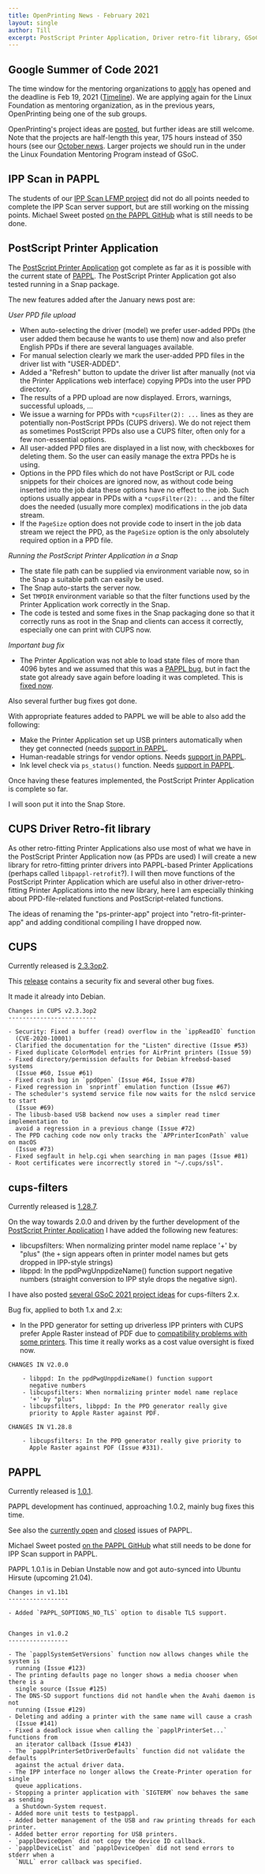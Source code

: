 ```yaml
---
title: OpenPrinting News - February 2021
layout: single
author: Till
excerpt: PostScript Printer Application, Driver retro-fit library, GSoC 2021 project ideas, IPP Scan, CUPS 2.3.3op2
---
```

## Google Summer of Code 2021
The time window for the mentoring organizations to [apply](https://summerofcode.withgoogle.com/) has opened and the deadline is Feb 19, 2021 ([Timeline](https://developers.google.com/open-source/gsoc/timeline)). We are applying again for the Linux Foundation as mentoring organization, as in the previous years, OpenPrinting being one of the sub groups.

OpenPrinting's project ideas are [posted](https://wiki.linuxfoundation.org/gsoc/google-summer-code-2021-openprinting-projects), but further ideas are still welcome. Note that the projects are half-length this year, 175 hours instead of 350 hours (see our [October news](https://openprinting.github.io/OpenPrinting-News-October-2020/#google-summer-of-code-2021). Larger projects we should run in the under the Linux Foundation Mentoring Program instead of GSoC.

## IPP Scan in PAPPL
The students of our [IPP Scan LFMP project](https://mentorship.lfx.linuxfoundation.org/project/55cdb4a1-76bd-423a-ab48-3bdf1502a171) did not do all points needed to complete the IPP Scan server support, but are still working on the missing points. Michael Sweet posted [on the PAPPL GitHub](https://github.com/michaelrsweet/pappl/projects/3) what is still needs to be done.

## PostScript Printer Application
The [PostScript Printer Application](https://github.com/OpenPrinting/ps-printer-app) got complete as far as it is possible with the current state of [PAPPL](https://github.com/michaelrsweet/pappl/). The PostScript Printer Application got also tested running in a Snap package.

The new features added after the January news post are:

*User PPD file upload*
- When auto-selecting the driver (model) we prefer user-added PPDs (the user added them because he wants to use them) now and also prefer English PPDs if there are several languages available.
- For manual selection clearly we mark the user-added PPD files in the driver list with "USER-ADDED".
- Added a "Refresh" button to update the driver list after manually (not via the Printer Applications web interface) copying PPDs into the user PPD directory.
- The results of a PPD upload are now displayed. Errors, warnings, successful uploads, ...
- We issue a warning for PPDs with `*cupsFilter(2): ...` lines as they are potentially non-PostScript PPDs (CUPS drivers). We do not reject them as sometimes PostScript PPDs also use a CUPS filter, often only for a few non-essential options.
- All user-added PPD files are displayed in a list now, with checkboxes for deleting them. So the user can easily manage the extra PPDs he is using.
- Options in the PPD files which do not have PostScript or PJL code snippets for their choices are ignored now, as without code being inserted into the job data these options have no effect to the job. Such options usually appear in PPDs with a `*cupsFilter(2): ...` and the filter does the needed (usually more complex) modifications in the job data stream.
- If the `PageSize` option does not provide code to insert in the job data stream we reject the PPD, as the `PageSize` option is the only absolutely required option in a PPD file.

*Running the PostScript Printer Application in a Snap*
- The state file path can be supplied via environment variable now, so in the Snap a suitable path can easily be used.
- The Snap auto-starts the server now.
- Set `TMPDIR` environment variable so that the filter functions used by the Printer Application work correctly in the Snap.
- The code is tested and some fixes in the Snap packaging done so that it correctly runs as root in the Snap and clients can access it correctly, especially one can print with CUPS now.

*Important bug fix*
- The Printer Application was not able to load state files of more than 4096 bytes and we assumed that this was a [PAPPL bug](https://github.com/michaelrsweet/pappl/issues/135), but in fact the state got already save again before loading it was completed. This is [fixed now](https://github.com/OpenPrinting/ps-printer-app/commit/51f670d56).

Also several further bug fixes got done.

With appropriate features added to PAPPL we will be able to also add the following:
- Make the Printer Application set up USB printers automatically when they get connected (needs [support in PAPPL](https://github.com/michaelrsweet/pappl/pull/36).
- Human-readable strings for vendor options. Needs [support in PAPPL](https://github.com/michaelrsweet/pappl/issues/58).
- Ink level check via `ps_status()` function. Needs [support in PAPPL](https://github.com/michaelrsweet/pappl/issues/83).

Once having these features implemented, the PostScript Printer Application is complete so far.

I will soon put it into the Snap Store.

## CUPS Driver Retro-fit library
As other retro-fitting Printer Applications also use most of what we have in the PostScript Printer Application now (as PPDs are used) I will create a new library for retro-fitting printer drivers into PAPPL-based Printer Applications (perhaps called `libpappl-retrofit`?). I will then move functions of the PostScript Printer Application which are useful also in other driver-retro-fitting Printer Applications into the new library, here I am especially thinking about PPD-file-related functions and PostScript-related functions.

The ideas of renaming the "ps-printer-app" project into "retro-fit-printer-app" and adding conditional compiling I have dropped now.

## CUPS
Currently released is [2.3.3op2](https://github.com/OpenPrinting/cups/releases/tag/v2.3.3op2).

This [release](https://openprinting.github.io/cups-2.3.3op2/) contains a security fix and several other bug fixes.

It made it already into Debian.

```
Changes in CUPS v2.3.3op2
-------------------------

- Security: Fixed a buffer (read) overflow in the `ippReadIO` function
  (CVE-2020-10001)
- Clarified the documentation for the "Listen" directive (Issue #53)
- Fixed duplicate ColorModel entries for AirPrint printers (Issue 59)
- Fixed directory/permission defaults for Debian kfreebsd-based systems
  (Issue #60, Issue #61)
- Fixed crash bug in `ppdOpen` (Issue #64, Issue #78)
- Fixed regression in `snprintf` emulation function (Issue #67)
- The scheduler's systemd service file now waits for the nslcd service to start
  (Issue #69)
- The libusb-based USB backend now uses a simpler read timer implementation to
  avoid a regression in a previous change (Issue #72)
- The PPD caching code now only tracks the `APPrinterIconPath` value on macOS
  (Issue #73)
- Fixed segfault in help.cgi when searching in man pages (Issue #81)
- Root certificates were incorrectly stored in "~/.cups/ssl".
```

## cups-filters
Currently released is [1.28.7](https://github.com/OpenPrinting/cups-filters/releases/tag/1.28.7).

On the way towards 2.0.0 and driven by the further development of the [PostScript Printer Application](https://github.com/OpenPrinting/ps-printer-app) I have added the following new features:
- libcupsfilters: When normalizing printer model name replace '+' by "plus" (the `+` sign appears often in printer model names but gets dropped in IPP-style strings)
- libppd: In the ppdPwgUnppdizeName() function support negative numbers (straight conversion to IPP style drops the negative sign).

I have also posted [several GSoC 2021 project ideas](https://wiki.linuxfoundation.org/gsoc/google-summer-code-2021-openprinting-projects) for cups-filters 2.x.

Bug fix, applied to both 1.x and 2.x:
- In the PPD generator for setting up driverless IPP printers with CUPS prefer Apple Raster instead of PDF due to [compatibility problems with some printers](https://github.com/OpenPrinting/cups-filters/issues/331). This time it really works as a cost value oversight is fixed now.

```
CHANGES IN V2.0.0

	- libppd: In the ppdPwgUnppdizeName() function support
	  negative numbers
	- libcupsfilters: When normalizing printer model name replace
	  '+' by "plus"
	- libcupsfilters, libppd: In the PPD generator really give
	  priority to Apple Raster against PDF.
```

```
CHANGES IN V1.28.8

	- libcupsfilters: In the PPD generator really give priority to
	  Apple Raster against PDF (Issue #331).
```

## PAPPL
Currently released is [1.0.1](https://github.com/michaelrsweet/pappl/releases/tag/v1.0.1).

PAPPL development has continued, approaching 1.0.2, mainly bug fixes this time.

See also the [currently open](https://github.com/michaelrsweet/pappl/issues) and [closed](https://github.com/michaelrsweet/pappl/issues?q=is%3Aissue+is%3Aclosed) issues of PAPPL.

Michael Sweet posted [on the PAPPL GitHub](https://github.com/michaelrsweet/pappl/projects/3) what still needs to be done for IPP Scan support in PAPPL.

PAPPL 1.0.1 is in Debian Unstable now and got auto-synced into Ubuntu Hirsute (upcoming 21.04).

```
Changes in v1.1b1
-----------------

- Added `PAPPL_SOPTIONS_NO_TLS` option to disable TLS support.


Changes in v1.0.2
-----------------

- The `papplSystemSetVersions` function now allows changes while the system is
  running (Issue #123)
- The printing defaults page no longer shows a media chooser when there is a
  single source (Issue #125)
- The DNS-SD support functions did not handle when the Avahi daemon is not
  running (Issue #129)
- Deleting and adding a printer with the same name will cause a crash
  (Issue #141)
- Fixed a deadlock issue when calling the `papplPrinterSet...` functions from
  an iterator callback (Issue #143)
- The `papplPrinterSetDriverDefaults` function did not validate the defaults
  against the actual driver data.
- The IPP interface no longer allows the Create-Printer operation for single
  queue applications.
- Stopping a printer application with `SIGTERM` now behaves the same as sending
  a Shutdown-System request.
- Added more unit tests to testpappl.
- Added better management of the USB and raw printing threads for each printer.
- Added better error reporting for USB printers.
- `papplDeviceOpen` did not copy the device ID callback.
- `papplDeviceList` and `papplDeviceOpen` did not send errors to stderr when a
  `NULL` error callback was specified.
```
